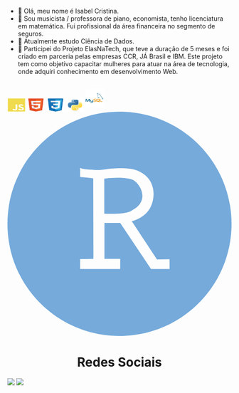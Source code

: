 - 👋 Olá, meu nome é Isabel Cristina.
- 👀 Sou musicista / professora de piano, economista, tenho licenciatura em matemática. Fui profissional da área financeira no segmento de seguros.  
- 🌱 Atualmente estudo Ciência de Dados.
- 💞️ Participei do Projeto ElasNaTech, que teve a duração de 5 meses e foi criado em parceria pelas empresas CCR, JÁ Brasil e IBM.
Este projeto tem como objetivo capacitar mulheres para atuar na área de tecnologia, onde adquiri conhecimento em desenvolvimento Web.
 

<div style="display: inline_block"><br>
  <img align="center" alt="JavaScript" height="30" width="40" src="https://raw.githubusercontent.com/devicons/devicon/master/icons/javascript/javascript-plain.svg">
  <img align="center" alt="HTML"       height="30" width="40" src="https://raw.githubusercontent.com/devicons/devicon/master/icons/html5/html5-original.svg">
  <img align="center" alt="CSS"        height="30" width="40" src="https://raw.githubusercontent.com/devicons/devicon/master/icons/css3/css3-original.svg">
  <img align="center" alt="Python"     height="30" width="40" src="https://raw.githubusercontent.com/devicons/devicon/master/icons/python/python-original.svg"> 
  <img src="https://raw.githubusercontent.com/devicons/devicon/master/icons/mysql/mysql-original-wordmark.svg" alt="mysql" width="40" height="40"/>  
  <svg xmlns="http://www.w3.org/2000/svg" viewBox="0 0 128 128"><path fill="#75aadb" d="M71.4 38.8c-1.5-.6-3.9-1-6.9-1.1-4.2-.1-9 .4-9.2.5v20c13.3.6 15.5-1.7 15.5-1.7 11.6-5.9 4.3-16.2.6-17.7z"/><path fill="#75aadb" d="M64 0C28.6 0 0 28.6 0 64s28.6 64 64 64 64-28.6 64-64S99.3 0 64 0zm28.6 89.8H82L64.4 63.5h-9V84h9v5.8H41.5v-5.7l7.6-.1-.1-45.9c-.8-.2-7.5-.8-7.5-.8V32c1 1 7.9 1.2 7.9 1.2 1.6.1 3.9.2 5.2-.1 9.3-1.7 16.4-.4 16.4-.4 14 3.2 14.2 15.8 10.3 22.6-3.5 5.8-10.3 7.2-10.3 7.2l14.4 21.8 7.2-.1v5.6z"/></svg>
  
</div> 

  <div>
  <h1 align="center">Redes Sociais</h1>

<a href="https://www.linkedin.com/in/isabel-cristina-giansante-azevedo" target="_blank"><img src="https://img.shields.io/badge/-LinkedIn-%230077B5?style=for-the-badge&logo=linkedin&logoColor=white" target="_blank"></a>
   <a href = "mailto:isamaline.isa@gmail.com"><img src="https://img.shields.io/badge/Gmail-D14836?style=for-the-badge&logo=gmail&logoColor=white" target="_blank"></a>
</div>

<!---
isacristinagian/isacristinagian is a ✨ special ✨ repository because its `README.md` (this file) appears on your GitHub profile.
You can click the Preview link to take a look at your changes.
--->
